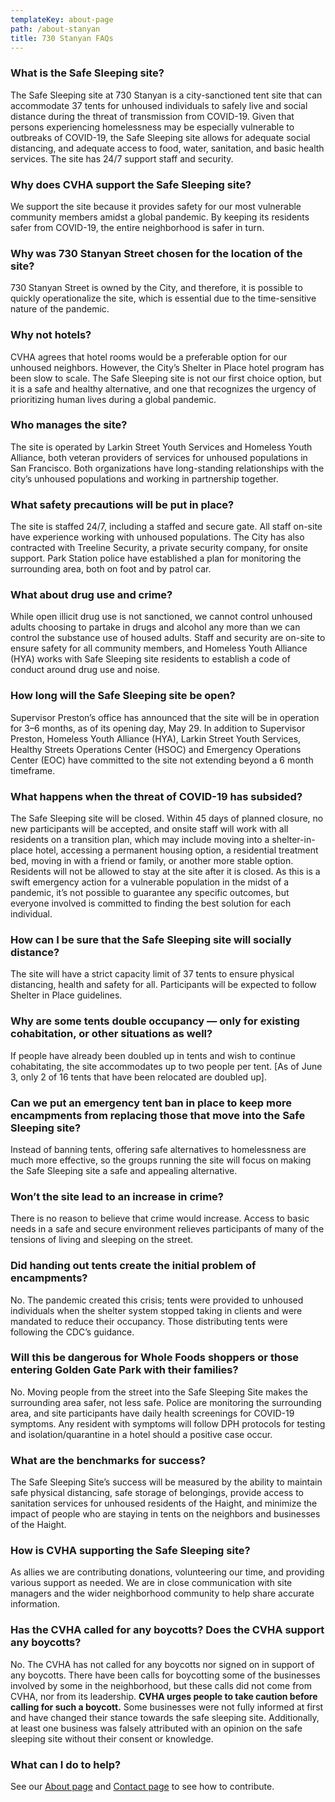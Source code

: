 ```yaml
---
templateKey: about-page
path: /about-stanyan
title: 730 Stanyan FAQs
---
```

### What is the Safe Sleeping site?

The Safe Sleeping site at 730 Stanyan is a city-sanctioned tent site that can accommodate 37 tents for unhoused individuals to safely live and social distance during the threat of transmission from COVID-19. Given that persons experiencing homelessness may be especially vulnerable to outbreaks of COVID-19, the Safe Sleeping site allows for adequate social distancing, and adequate access to food, water, sanitation, and basic health services. The site has 24/7 support staff and security.

### Why does CVHA support the Safe Sleeping site?

We support the site because it provides safety for our most vulnerable community members amidst a global pandemic. By keeping its residents safer from COVID-19, the entire neighborhood is safer in turn.

### Why was 730 Stanyan Street chosen for the location of the site?

730 Stanyan Street is owned by the City, and therefore, it is possible to quickly operationalize the site, which is essential due to the time-sensitive nature of the pandemic.

### Why not hotels?

CVHA agrees that hotel rooms would be a preferable option for our unhoused neighbors. However, the City’s Shelter in Place hotel program has been slow to scale. The Safe Sleeping site is not our first choice option, but it is a safe and healthy alternative, and one that recognizes the urgency of prioritizing human lives during a global pandemic.

### Who manages the site?

The site is operated by Larkin Street Youth Services and Homeless Youth Alliance, both veteran providers of services for unhoused populations in San Francisco. Both organizations have long-standing relationships with the city’s unhoused populations and working in partnership together.

### What safety precautions will be put in place?

The site is staffed 24/7, including a staffed and secure gate. All staff on-site have experience working with unhoused populations. The City has also contracted with Treeline Security, a private security company, for onsite support. Park Station police have established a plan for monitoring the surrounding area, both on foot and by patrol car.

### What about drug use and crime?

While open illicit drug use is not sanctioned, we cannot control unhoused adults choosing to partake in drugs and alcohol any more than we can control the substance use of housed adults. Staff and security are on-site to ensure safety for all community members, and Homeless Youth Alliance (HYA) works with Safe Sleeping site residents to establish a code of conduct around drug use and noise.

### How long will the Safe Sleeping site be open?

Supervisor Preston’s office has announced that the site will be in operation for 3–6 months, as of its opening day, May 29. In addition to Supervisor Preston, Homeless Youth Alliance (HYA), Larkin Street Youth Services, Healthy Streets Operations Center (HSOC) and Emergency Operations Center (EOC) have committed to the site not extending beyond a 6 month timeframe.

### What happens when the threat of COVID-19 has subsided?

The Safe Sleeping site will be closed. Within 45 days of planned closure, no new participants will be accepted, and onsite staff will work with all residents on a transition plan, which may include moving into a shelter-in-place hotel, accessing a permanent housing option, a residential treatment bed, moving in with a friend or family, or another more stable option. Residents will not be allowed to stay at the site after it is closed. As this is a swift emergency action for a vulnerable population in the midst of a pandemic, it’s not possible to guarantee any specific outcomes, but everyone involved is committed to finding the best solution for each individual.

### How can I be sure that the Safe Sleeping site will socially distance?

The site will have a strict capacity limit of 37 tents to ensure physical distancing, health and safety for all. Participants will be expected to follow Shelter in Place guidelines.

### Why are some tents double occupancy — only for existing cohabitation, or other situations as well?

If people have already been doubled up in tents and wish to continue cohabitating, the site accommodates up to two people per tent. \[As of June 3, only 2 of 16 tents that have been relocated are doubled up].

### Can we put an emergency tent ban in place to keep more encampments from replacing those that move into the Safe Sleeping site?

Instead of banning tents, offering safe alternatives to homelessness are much more effective, so the groups running the site will focus on making the Safe Sleeping site a safe and appealing alternative.

### Won’t the site lead to an increase in crime?

There is no reason to believe that crime would increase. Access to basic needs in a safe and secure environment relieves participants of many of the tensions of living and sleeping on the street.

### Did handing out tents create the initial problem of encampments?

No. The pandemic created this crisis; tents were provided to unhoused individuals when the shelter system stopped taking in clients and were mandated to reduce their occupancy. Those distributing tents were following the CDC’s guidance.

### Will this be dangerous for Whole Foods shoppers or those entering Golden Gate Park with their families?

No. Moving people from the street into the Safe Sleeping Site makes the surrounding area safer, not less safe. Police are monitoring the surrounding area, and site participants have daily health screenings for COVID-19 symptoms. Any resident with symptoms will follow DPH protocols for testing and isolation/quarantine in a hotel should a positive case occur.

### What are the benchmarks for success?

The Safe Sleeping Site’s success will be measured by the ability to maintain safe physical distancing, safe storage of belongings, provide access to sanitation services for unhoused residents of the Haight, and minimize the impact of people who are staying in tents on the neighbors and businesses of the Haight.

### How is CVHA supporting the Safe Sleeping site?

As allies we are contributing donations, volunteering our time, and providing various support as needed. We are in close communication with site managers and the wider neighborhood community to help share accurate information.

### Has the CVHA called for any boycotts? Does the CVHA support any boycotts?

No. The CVHA has not called for any boycotts nor signed on in support of any boycotts. There have been calls for boycotting some of the businesses involved by some in the neighborhood, but these calls did not come from CVHA, nor from its leadership. **CVHA urges people to take caution before calling for such a boycott.** Some businesses were not fully informed at first and have changed their stance towards the safe sleeping site. Additionally, at least one business was falsely attributed with an opinion on the safe sleeping site without their consent or knowledge.

### What can I do to help?

See our [About page](/about) and [Contact page](/contact) to see how to
contribute.
